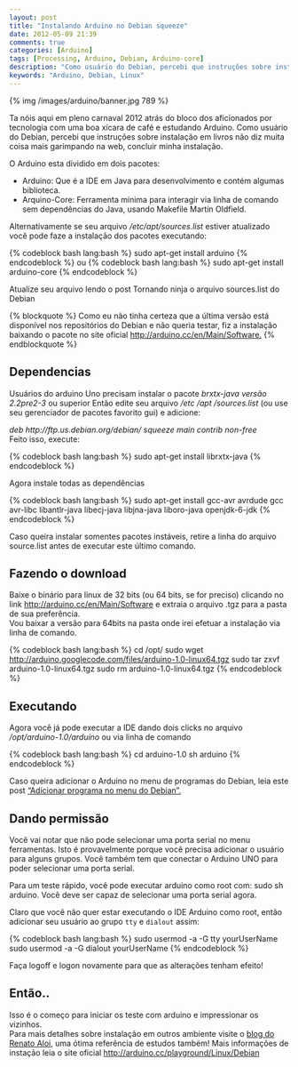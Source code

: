 ```yaml
---
layout: post
title: "Instalando Arduino no Debian squeeze"
date: 2012-05-09 21:39
comments: true
categories: [Arduino]
tags: [Processing, Arduino, Debian, Arduino-core]
description: "Como usuário do Debian, percebi que instruções sobre instalação em livros não diz muita coisa mais garimpando na web, concluir minha instalação."
keywords: "Arduino, Debian, Linux"
---
```

{% img /images/arduino/banner.jpg 789 %}
<p>
Ta nóis aqui em pleno carnaval 2012 atrás do bloco dos aficionados por tecnologia com uma boa xícara de café e estudando Arduino. Como usuário do Debian, percebi que instruções sobre instalação em livros não diz muita coisa mais garimpando na web, concluir minha instalação.
</p>
<!-- more -->
<p>
O Arduino esta dividido em dois pacotes:
</p>
<ul>
	<li>Arduino: Que é a IDE em Java para desenvolvimento e contém algumas biblioteca.</li>
	<li>Arquino-Core:  Ferramenta mínima para interagir via linha de comando sem dependências do Java, usando Makefile Martin Oldfield.</li>
</ul>

<p>
Alternativamente se seu arquivo  <em>/etc/apt/sources.list</em>  estiver atualizado você pode faze a instalação dos pacotes executando:
</p>
{% codeblock bash lang:bash %}
sudo apt-get install arduino
{% endcodeblock %}
ou
{% codeblock bash lang:bash %}
sudo apt-get install arduino-core
{% endcodeblock %}
<p>
Atualize seu arquivo lendo o post Tornando ninja o arquivo sources.list do Debian
</p>
{% blockquote %}
Como eu não tinha certeza que a última versão está disponível nos repositórios do Debian e não queria testar, 
fiz a instalação baixando o pacote no site oficial <a href="http://arduino.cc/en/Main/Software" >http://arduino.cc/en/Main/Software.</a>
{% endblockquote %}


<h2>Dependencias</h2>
<p>
Usuários do arduino Uno precisam instalar o pacote <em>brxtx-java versão 2.2pre2-3</em> ou superior  Então edite seu arquivo  <em>/etc /apt /sources.list</em> (ou use seu gerenciador de pacotes favorito gui) e adicione:
</p>

<p>
<em>deb http://ftp.us.debian.org/debian/ squeeze main contrib non-free</em><br /> 
Feito isso, execute:
</p>
{% codeblock bash lang:bash %}
sudo apt-get install librxtx-java
{% endcodeblock %}
<p>
Agora instale todas as dependências
</p>
{% codeblock bash lang:bash %}
sudo apt-get install gcc-avr avrdude gcc avr-libc libantlr-java libecj-java libjna-java liboro-java openjdk-6-jdk
{% endcodeblock %}
<p>
Caso queira instalar somentes pacotes instáveis, retire a linha do arquivo source.list antes de executar este último comando.
</p>

<h2>Fazendo o download</h2>
<p>
Baixe o binário para linux de 32 bits (ou 64 bits, se for preciso) clicando no link <a href="http://arduino.cc/en/Main/Software">http://arduino.cc/en/Main/Software</a> e extraia o arquivo .tgz para a pasta de sua preferência.<br />
Vou baixar a versão para 64bits na pasta onde irei efetuar a instalação via linha de comando.
</p>

{% codeblock bash lang:bash %}
cd /opt/
sudo wget http://arduino.googlecode.com/files/arduino-1.0-linux64.tgz
sudo tar zxvf arduino-1.0-linux64.tgz
sudo rm arduino-1.0-linux64.tgz
{% endcodeblock %}

<h2>Executando</h2>
<p>
Agora você já pode executar a IDE dando dois clicks no arquivo <em>/opt/arduino-1.0/arduino</em>  ou via linha de comando
</p>

{% codeblock bash lang:bash %}
cd arduino-1.0
sh arduino
{% endcodeblock %}

<p>
Caso queira adicionar o Arduino no menu de programas do Debian, leia este post <a href="http://leandronunes.com/blog/2012/05/05/adicionar-programa-no-menu-do-debian/">“Adicionar programa no menu do Debian”.</a>
</p>

<h2>Dando permissão</h2>
<p>
Você vai notar que não pode selecionar uma porta serial no menu ferramentas. Isto é provavelmente porque você precisa adicionar o usuário para alguns grupos. Você também tem que conectar o Arduino UNO para poder selecionar uma porta serial.
</p>

<p>
Para um teste rápido, você pode executar arduino como root com: sudo sh arduino. Você deve ser capaz de selecionar uma porta serial agora.
</p>

<p>
Claro que você não quer estar executando o IDE Arduino como root, então adicionar seu usuário ao grupo <code>tty</code> e <code>dialout</code>   assim:
</p>
{% codeblock bash lang:bash %}
sudo usermod -a -G tty yourUserName
sudo usermod -a -G dialout yourUserName
{% endcodeblock %}
<p>
Faça logoff e logon novamente para que as alterações tenham efeito!
</p>

<h2>Então..</h2>
<p>
Isso é o começo para iniciar os teste com arduino e impressionar os vizinhos.<br />
Para mais detalhes sobre instalação em outros ambiente visite o <a href="http://renatoaloi.blogspot.com/2011/10/instalando-arduino-guia-completo.html">blog do Renato Aloi</a>, uma ótima referência de estudos também!
Mais informações de instação leia o site oficial <a href="http://arduino.cc/playground/Linux/Debian">http://arduino.cc/playground/Linux/Debian</a>
</p>

